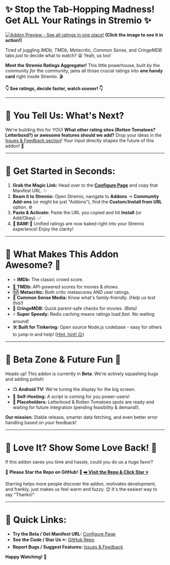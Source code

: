 # ✨ Stop the Tab-Hopping Madness! Get ALL Your Ratings in Stremio ✨

[![Addon Preview - See all ratings in one place!](https://i.postimg.cc/kGG69XG6/Screenshot-From-2025-04-22-00-06-01.png)](https://postimg.cc/ctq4BWQ0)
**(Click the image to see it in action!)**

Tired of juggling _IMDb, TMDb, Metacritic, Common Sense,_ and _CringeMDB_ tabs *just* to decide what to watch? 😫 Yeah, us too!

**Meet the Stremio Ratings Aggregator!** This little powerhouse, built *by* the community *for* the community, jams all those crucial ratings into **one handy card** right inside Stremio. 🎬

**👇 See ratings, decide faster, watch sooner! 👇**

---

# 🤔 You Tell Us: What's Next?
We're building this for YOU! **What other rating sites (Rotten Tomatoes? Letterboxd?) or awesome features should we add?** Drop your ideas in the [Issues & Feedback section](https://github.com/anmol210202/rating-aggregator-/issues)! Your input directly shapes the future of this addon! 💬

---

# 🚀 Get Started in Seconds:

1.  **Grab the Magic Link:** Head over to the [**Configure Page**](https://rating-aggregator.elfhosted.com/configure/) and copy that Manifest URL. ✨
2.  **Beam it to Stremio:** Open Stremio, navigate to **Addons** → **Community Add-ons** (or might be just "Addons"), find the **Custom**/**Install from URL** option. ⚙️
3.  **Paste & Activate:** Paste the URL you copied and hit **Install** (or Add/Okay). ✅
4.  **🎉 BAM! 🎉** Unified ratings are now baked right into your Stremio experience! Enjoy the clarity!

---

# 🌟 What Makes This Addon Awesome? 🌟

* ⭐ **IMDb:** The classic crowd score.
* 🎥 **TMDb:** API-powered scores for movies & shows.
* Ⓜ️ **Metacritic:** Both critic metascores AND user ratings.
* 🧐 **Common Sense Media:** Know what's family-friendly. *(Help us test this!)*
* 🤖 **CringeMDB:** Quick parent-safe checks for movies. *(Beta)*
* ⚡ **Super Speedy:** Redis caching means ratings load *fast*. No waiting around!
* 🛠️ **Built for Tinkering:** Open source Node.js codebase - easy for others to jump in and help! ([Hint, hint! 😉](https://github.com/anmol210202/rating-aggregator-))

---

# 🚧 Beta Zone & Future Fun 🚧

Heads up! This addon is currently in **Beta**. We're actively squashing bugs and adding polish!

* 📺 **Android TV:** We're tuning the display for the big screen.
* 🔧 **Self-Hosting:** A script is coming for you power-users!
* 🍅 **Placeholders:** Letterboxd & Rotten Tomatoes spots are ready and waiting for future integration (pending feasibility & demand!).

**Our mission:** Stable release, smarter data fetching, and even better error handling based on *your* feedback!

---

# 🙏 Love It? Show Some Love Back! 🙏

If this addon saves you time and hassle, could you do us a *huge* favor?

🌟 **Please Star the Repo on GitHub!** 🌟
[**➡️ Visit the Repo & Click Star ⭐**](https://github.com/anmol210202/rating-aggregator-)

Starring helps more people discover the addon, motivates development, and frankly, just makes us feel warm and fuzzy. 😊 It's the easiest way to say "Thanks!"

---

# 🔗 Quick Links:

* **Try the Beta / Get Manifest URL:** [Configure Page](https://rating-aggregator.elfhosted.com/configure/)
* **See the Code / Star Us ⭐:** [GitHub Repo](https://github.com/anmol210202/rating-aggregator-)
* **Report Bugs / Suggest Features:** [Issues & Feedback](https://github.com/anmol210202/rating-aggregator-/issues)

**Happy Watching!** 🍿